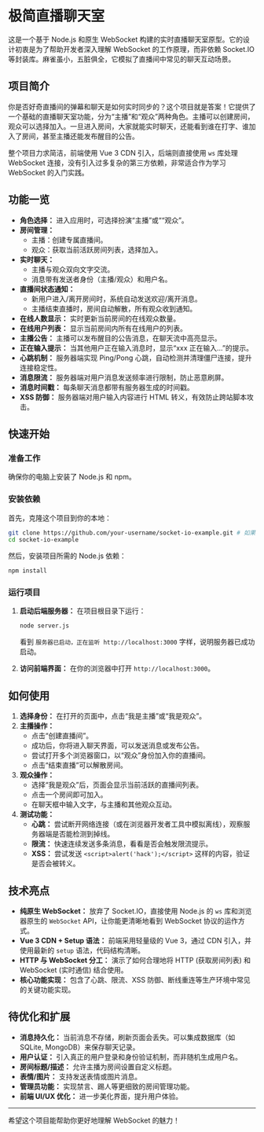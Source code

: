 
# 极简直播聊天室

这是一个基于 Node.js 和原生 WebSocket 构建的实时直播聊天室原型。它的设计初衷是为了帮助开发者深入理解 WebSocket 的工作原理，而非依赖 Socket.IO 等封装库。麻雀虽小，五脏俱全，它模拟了直播间中常见的聊天互动场景。

## 项目简介

你是否好奇直播间的弹幕和聊天是如何实时同步的？这个项目就是答案！它提供了一个基础的直播聊天室功能，分为“主播”和“观众”两种角色。主播可以创建房间，观众可以选择加入。一旦进入房间，大家就能实时聊天，还能看到谁在打字、谁加入了房间，甚至主播还能发布醒目的公告。

整个项目力求简洁，前端使用 Vue 3 CDN 引入，后端则直接使用 `ws` 库处理 WebSocket 连接，没有引入过多复杂的第三方依赖，非常适合作为学习 WebSocket 的入门实践。

## 功能一览

*   **角色选择：** 进入应用时，可选择扮演“主播”或““观众”。
*   **房间管理：**
    *   主播：创建专属直播间。
    *   观众：获取当前活跃房间列表，选择加入。
*   **实时聊天：**
    *   主播与观众双向文字交流。
    *   消息带有发送者身份（主播/观众）和用户名。
*   **直播间状态通知：**
    *   新用户进入/离开房间时，系统自动发送欢迎/离开消息。
    *   主播结束直播时，房间自动解散，所有观众收到通知。
*   **在线人数显示：** 实时更新当前房间的在线观众数量。
*   **在线用户列表：** 显示当前房间内所有在线用户的列表。
*   **主播公告：** 主播可以发布醒目的公告消息，在聊天流中高亮显示。
*   **正在输入提示：** 当其他用户正在输入消息时，显示“xxx 正在输入...”的提示。
*   **心跳机制：** 服务器端实现 Ping/Pong 心跳，自动检测并清理僵尸连接，提升连接稳定性。
*   **消息限流：** 服务器端对用户消息发送频率进行限制，防止恶意刷屏。
*   **消息时间戳：** 每条聊天消息都带有服务器生成的时间戳。
*   **XSS 防御：** 服务器端对用户输入内容进行 HTML 转义，有效防止跨站脚本攻击。

## 快速开始

### 准备工作

确保你的电脑上安装了 Node.js 和 npm。

### 安装依赖

首先，克隆这个项目到你的本地：

```bash
git clone https://github.com/your-username/socket-io-example.git # 如果你上传到GitHub，请替换为你的仓库地址
cd socket-io-example
```

然后，安装项目所需的 Node.js 依赖：

```bash
npm install
```

### 运行项目

1.  **启动后端服务器：**
    在项目根目录下运行：
    ```bash
    node server.js
    ```
    看到 `服务器已启动，正在监听 http://localhost:3000` 字样，说明服务器已成功启动。

2.  **访问前端界面：**
    在你的浏览器中打开 `http://localhost:3000`。

## 如何使用

1.  **选择身份：** 在打开的页面中，点击“我是主播”或“我是观众”。
2.  **主播操作：**
    *   点击“创建直播间”。
    *   成功后，你将进入聊天界面，可以发送消息或发布公告。
    *   尝试打开多个浏览器窗口，以“观众”身份加入你的直播间。
    *   点击“结束直播”可以解散房间。
3.  **观众操作：**
    *   选择“我是观众”后，页面会显示当前活跃的直播间列表。
    *   点击一个房间即可加入。
    *   在聊天框中输入文字，与主播和其他观众互动。
4.  **测试功能：**
    *   **心跳：** 尝试断开网络连接（或在浏览器开发者工具中模拟离线），观察服务器端是否能检测到掉线。
    *   **限流：** 快速连续发送多条消息，看看是否会触发限流提示。
    *   **XSS：** 尝试发送 `<script>alert('hack');</script>` 这样的内容，验证是否会被转义。

## 技术亮点

*   **纯原生 WebSocket：** 放弃了 Socket.IO，直接使用 Node.js 的 `ws` 库和浏览器原生的 `WebSocket` API，让你能更清晰地看到 WebSocket 协议的运作方式。
*   **Vue 3 CDN + Setup 语法：** 前端采用轻量级的 Vue 3，通过 CDN 引入，并使用最新的 `setup` 语法，代码结构清晰。
*   **HTTP 与 WebSocket 分工：** 演示了如何合理地将 HTTP (获取房间列表) 和 WebSocket (实时通信) 结合使用。
*   **核心功能实现：** 包含了心跳、限流、XSS 防御、断线重连等生产环境中常见的关键功能实现。

## 待优化和扩展

*   **消息持久化：** 当前消息不存储，刷新页面会丢失。可以集成数据库（如 SQLite, MongoDB）来保存聊天记录。
*   **用户认证：** 引入真正的用户登录和身份验证机制，而非随机生成用户名。
*   **房间标题/描述：** 允许主播为房间设置自定义标题。
*   **表情/图片：** 支持发送表情或图片消息。
*   **管理员功能：** 实现禁言、踢人等更细致的房间管理功能。
*   **前端 UI/UX 优化：** 进一步美化界面，提升用户体验。

---

希望这个项目能帮助你更好地理解 WebSocket 的魅力！
